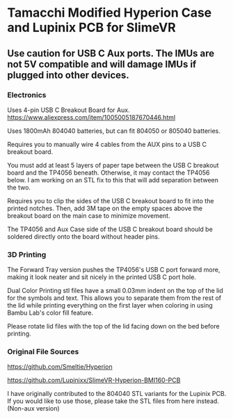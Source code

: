 # Tamacchi Modified Hyperion Case and Lupinix PCB for SlimeVR

## Use caution for USB C Aux ports. The IMUs are not 5V compatible and will damage IMUs if plugged into other devices.

### Electronics
Uses 4-pin USB C Breakout Board for Aux. https://www.aliexpress.com/item/1005005187670446.html

Uses 1800mAh 804040 batteries, but can fit 804050 or 805040 batteries.

Requires you to manually wire 4 cables from the AUX pins to a USB C breakout board.

You must add at least 5 layers of paper tape between the USB C breakout board and the TP4056 beneath. Otherwise, it may contact the TP4056 below. I am working on an STL fix to this that will add separation between the two.

Requires you to clip the sides of the USB C breakout board to fit into the printed notches. Then, add 3M tape on the empty spaces above the breakout board on the main case to minimize movement.

The TP4056 and Aux Case side of the USB C breakout board should be soldered directly onto the board without header pins.

### 3D Printing
The Forward Tray version pushes the TP4056's USB C port forward more, making it look neater and sit nicely in the printed USB C port hole.

Dual Color Printing stl files have a small 0.03mm indent on the top of the lid for the symbols and text. This allows you to separate them from the rest of the lid while printing everything on  the first layer when coloring in using Bambu Lab's color fill feature. 

Please rotate lid files with the top of the lid facing down on the bed before printing.

### Original File Sources

https://github.com/Smeltie/Hyperion

https://github.com/Lupinixx/SlimeVR-Hyperion-BMI160-PCB

I have originally contributed to the 804040 STL variants for the Lupinix PCB. If you would like to use those, please take the STL files from here instead. (Non-aux version)
